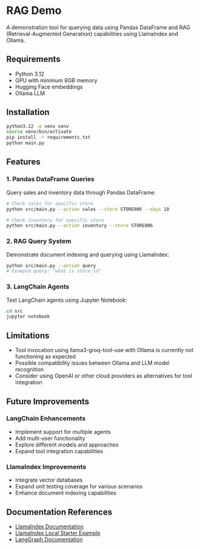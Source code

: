 # RAG Demo

A demonstration tool for querying data using Pandas DataFrame and RAG (Retrieval-Augmented Generation) capabilities using LlamaIndex and Ollama.

## Requirements
- Python 3.12
- GPU with minimum 8GB memory
- Hugging Face embeddings
- Ollama LLM

## Installation

```bash
python3.12 -m venv venv
source venv/bin/activate
pip install -r requirements.txt
python main.py
```

## Features

### 1. Pandas DataFrame Queries
Query sales and inventory data through Pandas DataFrame:

```bash
# Check sales for specific store
python src/main.py --action sales --store STORE006 --days 10

# Check inventory for specific store
python src/main.py --action inventory --store STORE006
```

### 2. RAG Query System
Demonstrate document indexing and querying using LlamaIndex:

```bash
python src/main.py --action query
# Example query: "what is store_id"
```

### 3. LangChain Agents
Test LangChain agents using Jupyter Notebook:

```bash
cd src
jupyter notebook
```

## Limitations
- Tool invocation using llama3-groq-tool-use with Ollama is currently not functioning as expected
- Possible compatibility issues between Ollama and LLM model recognition
- Consider using OpenAI or other cloud providers as alternatives for tool integration

## Future Improvements

### LangChain Enhancements
- Implement support for multiple agents
- Add multi-user functionality
- Explore different models and approaches
- Expand tool integration capabilities

### LlamaIndex Improvements
- Integrate vector databases
- Expand unit testing coverage for various scenarios
- Enhance document indexing capabilities

## Documentation References

- [LlamaIndex Documentation](https://docs.llamaindex.ai/en/stable/)
- [LlamaIndex Local Starter Example](https://docs.llamaindex.ai/en/stable/getting_started/starter_example_local/)
- [LangGraph Documentation](https://langchain-ai.github.io/langgraph/)
